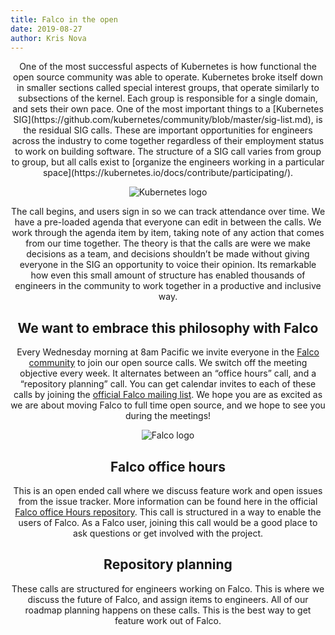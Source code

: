 ```yaml
---
title: Falco in the open
date: 2019-08-27
author: Kris Nova
---
```

<center>
One of the most successful aspects of Kubernetes is how functional the open source community was able to operate. Kubernetes broke itself down in smaller sections called special interest groups, that operate similarly to subsections of the kernel. Each group is responsible for a single domain, and sets their own pace. One of the most important things to a [Kubernetes SIG](https://github.com/kubernetes/community/blob/master/sig-list.md), is the residual SIG calls. These are important opportunities for engineers across the industry to come together regardless of their employment status to work on building software. The structure of a SIG call varies from group to group, but all calls exist to [organize the engineers working in a particular space](https://kubernetes.io/docs/contribute/participating/).


![Kubernetes logo](/img/kubernetes-150.png)


The call begins, and users sign in so we can track attendance over time. We have a pre-loaded agenda that everyone can edit in between the calls. We work through the agenda item by item, taking note of any action that comes from our time together. The theory is that the calls are were we make decisions as a team, and decisions shouldn’t be made without giving everyone in the SIG an opportunity to voice their opinion. Its remarkable how even this small amount of structure has enabled thousands of engineers in the community to work together in a productive and inclusive way.


## We want to embrace this philosophy with Falco


Every Wednesday morning at 8am Pacific we invite everyone in the [Falco community](https://falco.org/) to join our open source calls. We switch off the meeting objective every week. It alternates between an “office hours” call, and a “repository planning” call. You can get calendar invites to each of these calls by joining the [official Falco mailing list](https://lists.cncf.io/g/cncf-falco-dev). We hope you are as excited as we are about moving Falco to full time open source, and we hope to see you during the meetings!


![Falco logo](/img/falco-150.png)


## Falco office hours

This is an open ended call where we discuss feature work and open issues from the issue tracker. More information can be found here in the official [Falco office Hours repository](https://github.com/falcosecurity/office-hours). This call is structured in a way to enable the users of Falco. As a Falco user, joining this call would be a good place to ask questions or get involved with the project.


## Repository planning

These calls are structured for engineers working on Falco. This is where we discuss the future of Falco, and assign items to engineers. All of our roadmap planning happens on these calls. This is the best way to get feature work out of Falco.
</center>
